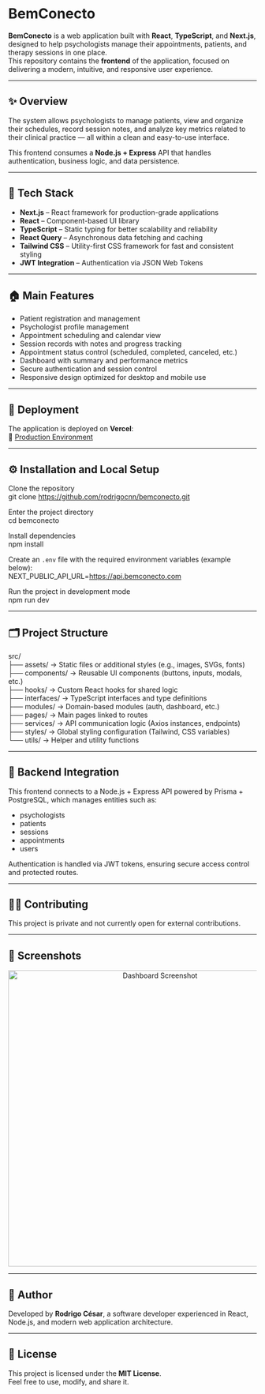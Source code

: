 # BemConecto

**BemConecto** is a web application built with **React**, **TypeScript**, and **Next.js**, designed to help psychologists manage their appointments, patients, and therapy sessions in one place.  
This repository contains the **frontend** of the application, focused on delivering a modern, intuitive, and responsive user experience.

---

## ✨ Overview

The system allows psychologists to manage patients, view and organize their schedules, record session notes, and analyze key metrics related to their clinical practice — all within a clean and easy-to-use interface.

This frontend consumes a **Node.js + Express** API that handles authentication, business logic, and data persistence.

---

## 🧱 Tech Stack

- **Next.js** – React framework for production-grade applications
- **React** – Component-based UI library
- **TypeScript** – Static typing for better scalability and reliability
- **React Query** – Asynchronous data fetching and caching
- **Tailwind CSS** – Utility-first CSS framework for fast and consistent styling
- **JWT Integration** – Authentication via JSON Web Tokens

---

## 🏠 Main Features

- Patient registration and management
- Psychologist profile management
- Appointment scheduling and calendar view
- Session records with notes and progress tracking
- Appointment status control (scheduled, completed, canceled, etc.)
- Dashboard with summary and performance metrics
- Secure authentication and session control
- Responsive design optimized for desktop and mobile use

---

## 🚀 Deployment

The application is deployed on **Vercel**:  
🔗 [Production Environment](https://bemconecto.vercel.app)

---

## ⚙️ Installation and Local Setup

Clone the repository  
git clone https://github.com/rodrigocnn/bemconecto.git

Enter the project directory  
cd bemconecto

Install dependencies  
npm install

Create an `.env` file with the required environment variables (example below):  
NEXT_PUBLIC_API_URL=https://api.bemconecto.com

Run the project in development mode  
npm run dev

---

## 🗂 Project Structure

src/  
├── assets/ → Static files or additional styles (e.g., images, SVGs, fonts)  
├── components/ → Reusable UI components (buttons, inputs, modals, etc.)  
├── hooks/ → Custom React hooks for shared logic  
├── interfaces/ → TypeScript interfaces and type definitions  
├── modules/ → Domain-based modules (auth, dashboard, etc.)  
├── pages/ → Main pages linked to routes  
├── services/ → API communication logic (Axios instances, endpoints)  
├── styles/ → Global styling configuration (Tailwind, CSS variables)  
└── utils/ → Helper and utility functions

---

## 🧾 Backend Integration

This frontend connects to a Node.js + Express API powered by Prisma + PostgreSQL, which manages entities such as:

- psychologists
- patients
- sessions
- appointments
- users

Authentication is handled via JWT tokens, ensuring secure access control and protected routes.

---

## 🧑‍💻 Contributing

This project is private and not currently open for external contributions.

---

## 📸 Screenshots

<p align="center">
  <img src="public/bemconecto.png" width="600" alt="Dashboard Screenshot" />
</p>

---

## 🧠 Author

Developed by **Rodrigo César**, a software developer experienced in React, Node.js, and modern web application architecture.

---

## 📄 License

This project is licensed under the **MIT License**.  
Feel free to use, modify, and share it.
